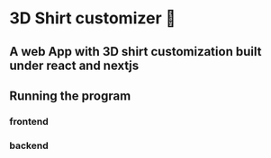 # 3D Shirt customizer 👕

## A web App with 3D shirt customization built under react and nextjs

## Running the program

### frontend 
### backend 

